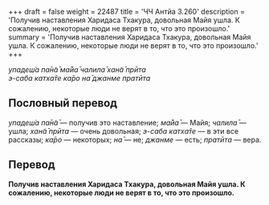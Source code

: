 +++
draft = false
weight = 22487
title = 'ЧЧ Антйа 3.260'
description = 'Получив наставления Харидаса Тхакура, довольная Майя ушла. К сожалению, некоторые люди не верят в то, что это произошло.'
summary = 'Получив наставления Харидаса Тхакура, довольная Майя ушла. К сожалению, некоторые люди не верят в то, что это произошло.'
+++

_упадеш́а па̄н̃а̄ ма̄йа̄ чалила̄ хан̃а̄ прӣта  
э-саба катха̄те ка̄ро на̄ джанме пратӣта_

## Пословный перевод

_упадеш́а_ _па̄н̃а̄_ — получив это наставление; _ма̄йа̄_ — Майя; _чалила̄_ — ушла; _хан̃а̄_ _прӣта_ — очень довольная; _э_\-_саба_ _катха̄те_ — в эти все рассказы; _ка̄ро_ — некоторых; _на̄_ — не; _джанме_ — есть; _пратӣта_ — вера.

## Перевод

**Получив наставления Харидаса Тхакура, довольная Майя ушла. К сожалению, некоторые люди не верят в то, что это произошло.**
